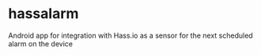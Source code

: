 # hassalarm
Android app for integration with Hass.io as a sensor for the next scheduled alarm on the device
